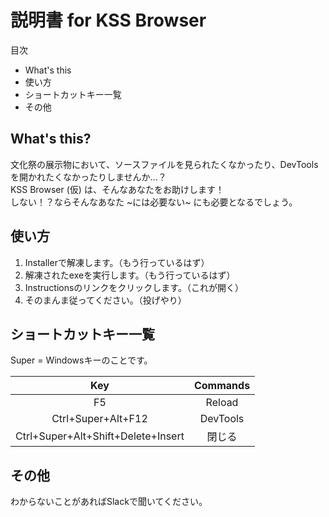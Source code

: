 <!-- https://marked.js.org/demo/?outputType=html&text=&options=%7B%0A%20%22baseUrl%22%3A%20null%2C%0A%20%22breaks%22%3A%20false%2C%0A%20%22gfm%22%3A%20true%2C%0A%20%22headerIds%22%3A%20true%2C%0A%20%22headerPrefix%22%3A%20%22%22%2C%0A%20%22highlight%22%3A%20null%2C%0A%20%22langPrefix%22%3A%20%22language-%22%2C%0A%20%22mangle%22%3A%20true%2C%0A%20%22pedantic%22%3A%20false%2C%0A%20%22sanitize%22%3A%20false%2C%0A%20%22sanitizer%22%3A%20null%2C%0A%20%22silent%22%3A%20false%2C%0A%20%22smartLists%22%3A%20false%2C%0A%20%22smartypants%22%3A%20false%2C%0A%20%22xhtml%22%3A%20false%0A%7D&version=master -->

 # 説明書 for KSS Browser

目次

- What's this
- 使い方
- ショートカットキー一覧
- その他

## What's this?

文化祭の展示物において、ソースファイルを見られたくなかったり、DevToolsを開かれたくなかったりしませんか...？<br>
KSS Browser (仮) は、そんなあなたをお助けします！<br>
しない！？ならそんなあなた ~には必要ない~ にも必要となるでしょう。<br>

## 使い方

1. Installerで解凍します。（もう行っているはず）
2. 解凍されたexeを実行します。（もう行っているはず）
3. Instructionsのリンクをクリックします。（これが開く）
4. そのまんま従ってください。（投げやり）

## ショートカットキー一覧

Super = Windowsキーのことです。


|                Key                 | Commands |
| :--------------------------------: | :------: |
|                 F5                 |  Reload  |
|         Ctrl+Super+Alt+F12         | DevTools |
| Ctrl+Super+Alt+Shift+Delete+Insert |   閉じる  |

## その他

わからないことがあればSlackで聞いてください。
